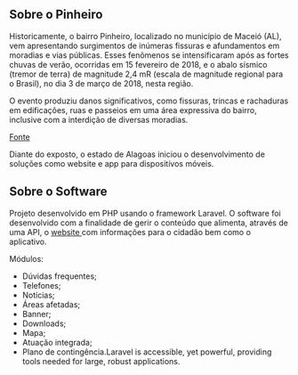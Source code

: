 ## Sobre o Pinheiro

Historicamente, o bairro Pinheiro, localizado no município de Maceió (AL), vem apresentando surgimentos de inúmeras fissuras e afundamentos em moradias e vias públicas. Esses fenômenos se intensificaram após as fortes chuvas de verão, ocorridas em 15 fevereiro de 2018, e o abalo sísmico (tremor de terra) de magnitude 2,4 mR (escala de magnitude regional para o Brasil), no dia 3 de março de 2018, nesta região.

O evento produziu danos significativos, como fissuras, trincas e rachaduras em edificações, ruas e passeios em uma área expressiva do bairro, inclusive com a interdição de diversas moradias.

<a href="http://www.cprm.gov.br/publique/Gestao-Territorial/Prevencao-de-Desastres-Naturais/Acao-Emergencial-no-Bairro-Pinheiro-%28Maceio%2C-AL%29-5344.html" target="_blank"> Fonte<a/>

Diante do exposto, o estado de Alagoas iniciou o desenvolvimento de soluções como website e app para dispositívos móveis. 

## Sobre o Software

Projeto desenvolvido em PHP usando o framework Laravel. 
O software foi desenvolvido com a finalidade de gerir o conteúdo que alimenta, através de uma API, o <a href="http://pinheiro.al.gov.br" target="_blank"> website </a> com informações para o cidadão bem como o aplicativo.  

Módulos:

- Dúvidas frequentes;
- Telefones;
- Notícias;
- Áreas afetadas;
- Banner;
- Downloads;
- Mapa;
- Atuação integrada;
- Plano de contingência.Laravel is accessible, yet powerful, providing tools needed for large, robust applications.

